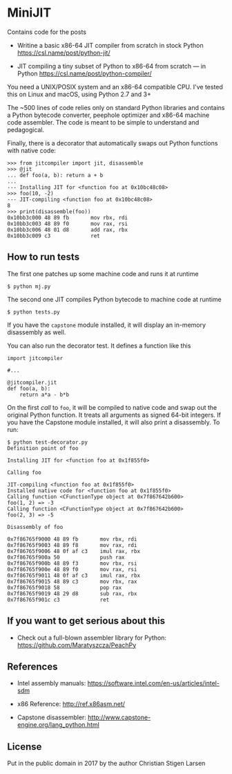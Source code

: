 MiniJIT
=======

Contains code for the posts

  * Writine a basic x86-64 JIT compiler from scratch in stock Python
    https://csl.name/post/python-jit/

  * JIT compiling a tiny subset of Python to x86-64 from scratch — in Python
    https://csl.name/post/python-compiler/

You need a UNIX/POSIX system and an x86-64 compatible CPU. I've tested this on
Linux and macOS, using Python 2.7 and 3+

The ~500 lines of code relies only on standard Python libraries and contains a
Python bytecode converter, peephole optimizer and x86-64 machine code
assembler. The code is meant to be simple to understand and pedagogical.

Finally, there is a decorator that automatically swaps out Python functions
with native code:

    >>> from jitcompiler import jit, disassemble
    >>> @jit
    ... def foo(a, b): return a + b
    ... 
    --- Installing JIT for <function foo at 0x10bc48c08>
    >>> foo(10, -2)
    --- JIT-compiling <function foo at 0x10bc48c08>
    8
    >>> print(disassemble(foo))
    0x10bb3c000 48 89 fb       mov rbx, rdi
    0x10bb3c003 48 89 f0       mov rax, rsi
    0x10bb3c006 48 01 d8       add rax, rbx
    0x10bb3c009 c3             ret 

How to run tests
----------------

The first one patches up some machine code and runs it at runtime

    $ python mj.py

The second one JIT compiles Python bytecode to machine code at runtime

    $ python tests.py

If you have the `capstone` module installed, it will display an in-memory
disassembly as well.

You can also run the decorator test. It defines a function like this

    import jitcompiler

    #...

    @jitcompiler.jit
    def foo(a, b):
        return a*a - b*b

On the first *call* to `foo`, it will be compiled to native code and swap out
the original Python function. It treats all arguments as signed 64-bit
integers. If you have the Capstone module installed, it will also print a
disassembly. To run:

    $ python test-decorator.py
    Definition point of foo

    Installing JIT for <function foo at 0x1f855f0>

    Calling foo

    JIT-compiling <function foo at 0x1f855f0>
    Installed native code for <function foo at 0x1f855f0>
    Calling function <CFunctionType object at 0x7f867642b600>
    foo(1, 2) => -3
    Calling function <CFunctionType object at 0x7f867642b600>
    foo(2, 3) => -5

    Disassembly of foo

    0x7f86765f9000 48 89 fb       mov rbx, rdi
    0x7f86765f9003 48 89 f8       mov rax, rdi
    0x7f86765f9006 48 0f af c3    imul rax, rbx
    0x7f86765f900a 50             push rax
    0x7f86765f900b 48 89 f3       mov rbx, rsi
    0x7f86765f900e 48 89 f0       mov rax, rsi
    0x7f86765f9011 48 0f af c3    imul rax, rbx
    0x7f86765f9015 48 89 c3       mov rbx, rax
    0x7f86765f9018 58             pop rax
    0x7f86765f9019 48 29 d8       sub rax, rbx
    0x7f86765f901c c3             ret

If you want to get serious about this
-------------------------------------

  * Check out a full-blown assembler library for Python:
    https://github.com/Maratyszcza/PeachPy

References
----------

  * Intel assembly manuals:
    https://software.intel.com/en-us/articles/intel-sdm

  * x86 Reference: http://ref.x86asm.net/

  * Capstone disassembler:
    http://www.capstone-engine.org/lang_python.html

License
-------

Put in the public domain in 2017 by the author Christian Stigen Larsen
